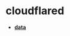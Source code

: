 <!-- generated by markdown-notes-tree -->

# cloudflared

<!-- optional markdown-notes-tree directory description starts here -->

<!-- optional markdown-notes-tree directory description ends here -->

- [**data**](data)
